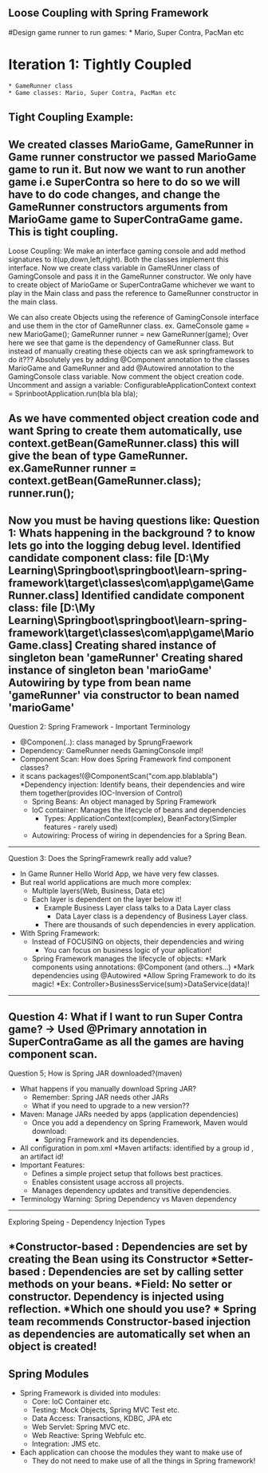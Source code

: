 Loose Coupling with Spring Framework
------------------------------------
#Design game runner to run games:
	* Mario, Super Contra, PacMan etc
# Iteration 1: Tightly Coupled
	* GameRunner class
	* Game classes: Mario, Super Contra, PacMan etc

Tight Coupling Example:
--------------------------------------------	
We created classes MarioGame, GameRunner
in Game runner constructor we passed MarioGame game to run it.
But now we want to run another game i.e SuperContra so here to do so we will have to do code changes,
and change the GameRunner constructors arguments from MarioGame game to SuperContraGame game.
This is tight coupling.
-------------------------------------------

 Loose Coupling:
 We make an interface gaming console and add method signatures to it(up,down,left,right).
 Both the classes implement this interface.
 Now we create class variable in GameRUnner class of GamingConsole and pass it in the GameRunner constructor.
 We only have to create object of MarioGame or SuperContraGame whichever we want to play in the Main class and pass the reference to GameRunner constructor in the main class.
 
We can also create Objects using the reference of GamingConsole interface and use them in the ctor of GameRunner class.
ex. GameConsole game = new MarioGame();
	GameRunner runner = new GameRunner(game);
Over here we see that game is the dependency of GameRunner class.
But instead of manually creating these objects can we ask springframework to do it???
Absolutely yes by adding @Component annotation to the classes MarioGame and GameRunner and add @Autowired annotation to the GamingConsole class variable. 
Now comment the object creation code.
Uncomment and assign a variable: ConfigurableApplicationContext context = SprinbootApplication.run(bla bla bla);

As we have commented object creation code and want Spring to create them automatically, 
use context.getBean(GameRunner.class) this will give the bean of type GameRunner.
ex.GameRunner runner = context.getBean(GameRunner.class);
runner.run(); 
---------------------------------------------------------
Now you must be having questions like:
Question 1: Whats happening in the background ? to know lets go into the logging debug level.
Identified candidate component class: file [D:\My Learning\Springboot\springboot\learn-spring-framework\target\classes\com\app\game\GameRunner.class]
Identified candidate component class: file [D:\My Learning\Springboot\springboot\learn-spring-framework\target\classes\com\app\game\MarioGame.class]
Creating shared instance of singleton bean 'gameRunner'
Creating shared instance of singleton bean 'marioGame'
Autowiring by type from bean name 'gameRunner' via constructor to bean named 'marioGame'
------------------------------------

Question 2: Spring Framework - Important Terminology
* @Componen(..): class managed by SprungFraework
* Dependency: GameRunner needs GamingConsole impl!
* Component Scan: How does Spring Framework find component classes?
* it scans packages!(@ComponentScan("com.app.blablabla")
*Dependency injection: Identify beans, their dependencies and wire
them together(provides IOC-Inversion of Control)
	* Spring Beans: An object managed by Spring Framework
	* IoC container: Manages the lifecycle of beans and dependencies
		* Types: ApplicationContext(complex), BeanFactory(Simpler features - rarely used)
	* Autowiring: Process of wiring in dependencies for a Spring Bean.
	
-------------------------------------------
Question 3: Does the SpringFramewrk really add value?
* In Game Runner Hello World App, we have very few classes.
* But real world applications are much more complex:
	* Multiple layers(Web, Business, Data etc)
	* Each layer is dependent on the layer below it!
		* Example Business Layer class talks to a Data Layer class
			* Data Layer class is a dependency of Business Layer class.
		* There are thousands of such dependencies in every application.
*  With Spring Framework:
	* Instead of FOCUSING on objects, their dependencies and wiring
		* You can focus on business logic of your aplication!
	* Spring Framework manages the lifecycle of objects:
		*Mark components using annotations: @Component (and others...)
		*Mark dependencies using @Autowired
		*Allow Spring Framework to do its magic!
*Ex: Controller>BusinessService(sum)>DataService(data)!

--------------------------------------------
Question 4: What if I want to run Super Contra game?
-> Used @Primary annotation in SuperContraGame as all the games are having component scan. 
-----------------------------------------------
Question 5; How is Spring JAR downloaded?(maven)
* What happens if you manually download Spring JAR?
	* Remember: Spring JAR needs other JARs
	* What if you need to upgrade to a new version??
* Maven: Manage JARs needed by apps (application dependencies)
	* Once you add a dependency on Spring Framework, Maven would download:
		* Spring Framework and its dependencies.
* All configuration in pom.xml 
	*Maven artifacts: identified by a group id , an artifact id!
* Important Features:
	* Defines a simple project setup that follows best practices.
	* Enables consistent usage accross all projects.
	* Manages dependency updates and transitive dependencies.
* Terminology Warning: Spring Dependency vs Maven dependency
-----------------------------------------------------


Exploring Speing - Dependency Injection Types

*Constructor-based : Dependencies are set by creating the Bean using its Constructor
*Setter-based : Dependencies are set by calling setter methods on your beans.
*Field: No setter or constructor.
	Dependency is injected using reflection.
*Which one should you use?
	* Spring team recommends Constructor-based injection as dependencies are automatically set when an object is created!
-----------------------------------------------------------------

Spring Modules
--------------
* Spring Framework is divided into modules:
	* Core: IoC Container etc.
	* Testing: Mock Objects, Spring MVC Test etc.
	* Data Access: Transactions, KDBC, JPA etc
	* Web Servlet: Spring MVC etc.
	* Web Reactive: Spring Webfulc etc.
	* Integration: JMS etc.
* Each application can choose the modules they want to make use of
	* They do not need to make use of all the things in Spring framework!

